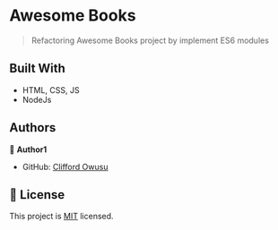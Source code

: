 # Awesome Books

> Refactoring Awesome Books project by implement ES6 modules


## Built With

- HTML, CSS, JS
- NodeJs


## Authors

👤 **Author1**

- GitHub: [Clifford Owusu](https://github.com/sireclifford)


## 📝 License

This project is [MIT](./MIT.md) licensed.
